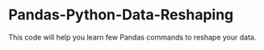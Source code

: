 # Pandas-Python-Data-Reshaping
This code will help you learn few Pandas commands to reshape your data.
